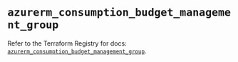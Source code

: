 # `azurerm_consumption_budget_management_group`

Refer to the Terraform Registry for docs: [`azurerm_consumption_budget_management_group`](https://registry.terraform.io/providers/hashicorp/azurerm/3.115.0/docs/resources/consumption_budget_management_group).
